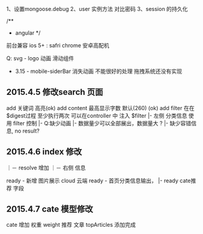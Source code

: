1、设置mongoose.debug
2、user 实例方法 对比密码
3、session 的持久化


/**
 * angular
 */

前台兼容
  ios 5+ : safri chrome
  安卓高配机

Q:
svg - logo 动画
滑动组件


- 3.15 -
mobile-siderBar 
  消失动画 不能很好的处理
  拖拽系统还没有实现 



## 2015.4.5 修改search 页面
  add 关键词 高亮(ok)
  add content 最高显示字数 默认(260) (ok)
  add filter 在在$digest过程 至少执行两次 可以在controller 中 注入 $filter
    |- 左侧 分类信息 使用 filter 控制
    |- Q:缺少动画
    |- 数据量少可以全部展出，数据量大 ?
    |- 缺少容错信息, no result?

## 2015.4.6 index 修改
  ｜－ resolve 增加 
  ｜－ 右侧 信息

  ready - 新增 图片展示 cloud 云端
  ready - 首页分类信息输出，
    |- ready  cate推荐 字段

## 2015.4.7 cate 模型修改
  cate 增加 权重 weight
       推荐 文章 topArticles
       添加完成 

